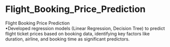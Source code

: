# Flight_Booking_Price_Prediction
Flight Booking Price Prediction
<br>
•Developed regression models (Linear Regression, Decision Tree) to predict flight ticket prices based on booking
data, identifying key factors like duration, airline, and booking time as significant predictors.
